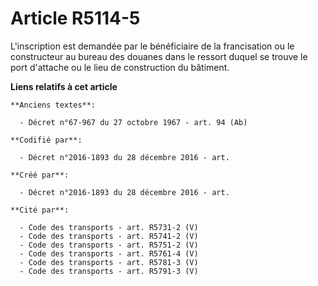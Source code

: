 # Article R5114-5

L'inscription est demandée par le bénéficiaire de la francisation ou le constructeur au bureau des douanes dans le ressort
duquel se trouve le port d'attache ou le lieu de construction du bâtiment.

**Liens relatifs à cet article**

	**Anciens textes**:

	  - Décret n°67-967 du 27 octobre 1967 - art. 94 (Ab)

	**Codifié par**:

	  - Décret n°2016-1893 du 28 décembre 2016 - art.

	**Créé par**:

	  - Décret n°2016-1893 du 28 décembre 2016 - art.

	**Cité par**:

	  - Code des transports - art. R5731-2 (V)
	  - Code des transports - art. R5741-2 (V)
	  - Code des transports - art. R5751-2 (V)
	  - Code des transports - art. R5761-4 (V)
	  - Code des transports - art. R5781-3 (V)
	  - Code des transports - art. R5791-3 (V)

